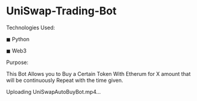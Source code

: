 # UniSwap-Trading-Bot


Technologies Used:

◼ Python

◼ Web3


Purpose:

This Bot Allows you to Buy a Certain Token With Etherum for X amount that will be continuously Repeat with the time given.



Uploading UniSwapAutoBuyBot.mp4…

